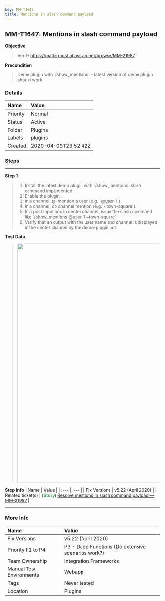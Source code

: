 ```yaml
---
key: MM-T1647
title: Mentions in slash command payload
---
```


## MM-T1647: Mentions in slash command payload

**Objective**

> <article>Verify&nbsp;<a href="https://mattermost.atlassian.net/browse/MM-21987">https://mattermost.atlassian.net/browse/MM-21987</a></article>

**Precondition**

> <article>Demo plugin with `/show_mentions` - latest version of demo plugin should work</article>

### Details

| Name     | Value                |
| :------- | :------------------- |
| Priority | Normal               |
| Status   | Active               |
| Folder   | Plugins              |
| Labels   | plugins              |
| Created  | 2020-04-09T23:52:42Z |

### Steps

<hr/>

**Step 1**

> <article><ol><li>Install the latest demo plugin with `/show_mentions` slash command implemented.</li><li>Enable the plugin.</li><li>In a channel, @-mention a user (e.g. `@user-1`).</li><li>In a channel, do channel mention (e.g.`~town-square`).</li><li>In a post input box in center channel, issue the slash command like `/show_mentions @user-1 ~town-square`.</li><li>Verify that an output with the user name and channel is displayed in the center channel by the demo-plugin bot.</li></ol></article>

**Test Data**

> <article><img src="https://smartbear-tm4j-prod-us-west-2-attachment-rich-text.s3.us-west-2.amazonaws.com/embedded-f3277290f945470c4add5d21ef3dc7ca7b74388fc7152bfb6b99ae58c66a95a8-1586476357547-Screen+Shot+2020-04-09+at+4.52.26+PM.png" style="width: 777px;" class="fr-fil fr-dib"></article>

**Step Info**
| Name | Value |
| :--- | :--- |
| Fix Versions | v5.22 (April 2020) |
| Related ticket(s) | (<strong><span style="color: rgb(65, 168, 95);">Story</span></strong>)&nbsp;<a href="https://mattermost.atlassian.net/browse/MM-21987">Resolve mentions in slash command payload — MM-21987</a> |

<hr/>

### More Info

| Name                     | Value                                              |
| :----------------------- | :------------------------------------------------- |
| Fix Versions             | v5.22 (April 2020)                                 |
| Priority P1 to P4        | P3 - Deep Functions (Do extensive scenarios work?) |
| Team Ownership           | Integration Frameworks                             |
| Manual Test Environments | Webapp                                             |
| Tags                     | Never tested                                       |
| Location                 | Plugins                                            |
